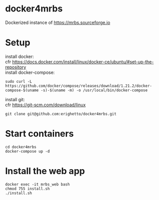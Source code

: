 # docker4mrbs

Dockerized instance of https://mrbs.sourceforge.io


# Setup
install docker:  
cfr https://docs.docker.com/install/linux/docker-ce/ubuntu/#set-up-the-repository  
install docker-compose:  
    
    sudo curl -L https://github.com/docker/compose/releases/download/1.21.2/docker-compose-$(uname -s)-$(uname -m) -o /usr/local/bin/docker-compose  

install git:  
cfr https://git-scm.com/download/linux 

    git clone git@github.com:erighetto/docker4mrbs.git 

# Start containers
    cd docker4mrbs
    docker-compose up -d

# Install the web app
    docker exec -it mrbs_web bash  
    chmod 755 install.sh
    ./install.sh  